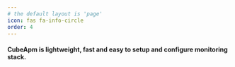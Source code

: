 ```yaml
---
# the default layout is 'page'
icon: fas fa-info-circle
order: 4
---
```


#### CubeApm is lightweight, fast and easy to setup and configure monitoring stack.
